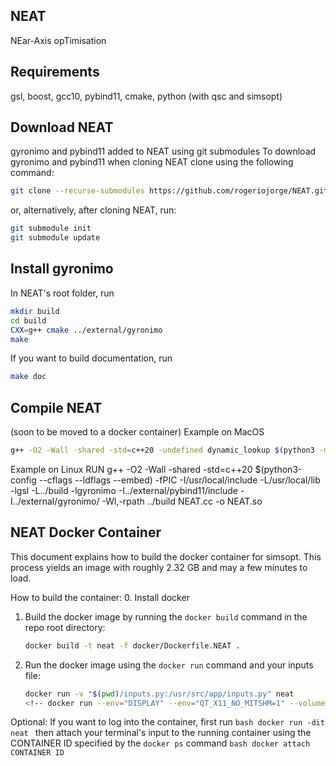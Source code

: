 ## NEAT
NEar-Axis opTimisation

## Requirements
gsl, boost, gcc10, pybind11, cmake, python (with qsc and simsopt)

## Download NEAT
gyronimo and pybind11 added to NEAT using git submodules
To download gyronimo and pybind11 when cloning NEAT clone using the following command:
```bash
git clone --recurse-submodules https://github.com/rogeriojorge/NEAT.git
```
or, alternatively, after cloning NEAT, run:
```bash
git submodule init
git submodule update
```

## Install gyronimo
In NEAT's root folder, run
```bash
mkdir build
cd build
CXX=g++ cmake ../external/gyronimo
make
```
If you want to build documentation, run
```bash
make doc
```

## Compile NEAT
(soon to be moved to a docker container)
Example on MacOS
```bash
g++ -O2 -Wall -shared -std=c++20 -undefined dynamic_lookup $(python3 -m pybind11 --includes) -I/opt/local/include -L/opt/local/lib -lgsl -L../build -lgyronimo -I../external/gyronimo/ NEAT.cc -o NEAT.so
```
Example on Linux
RUN g++ -O2 -Wall -shared -std=c++20 $(python3-config --cflags --ldflags --embed) -fPIC -I/usr/local/include -L/usr/local/lib -lgsl -L../build -lgyronimo -I../external/pybind11/include -I../external/gyronimo/ -Wl,-rpath ../build NEAT.cc -o NEAT.so

## NEAT Docker Container
This document explains how to build the docker container for simsopt.
This process yields an image with roughly 2.32 GB and may a few minutes to load.

How to build the container:
0. Install docker
1. Build the docker image by running the `docker build` command in the repo root directory:
   ```bash
   docker build -t neat -f docker/Dockerfile.NEAT .
   ```
2. Run the docker image using the `docker run` command and your inputs file:
    ``` bash
    docker run -v "$(pwd)/inputs.py:/usr/src/app/inputs.py" neat
    <!-- docker run --env="DISPLAY" --env="QT_X11_NO_MITSHM=1" --volume="/tmp/.X11-unix:/tmp/.X11-unix:rw" --rm -it -v "$(pwd)/inputs.py:/usr/src/app/inputs.py" neat -->
    ```
Optional: If you want to log into the container, first run
    ```bash
    docker run -dit neat
    ```
    then attach your terminal's input to the running container using the CONTAINER ID specified by the `docker ps` command
    ``` bash
    docker attach CONTAINER ID
    ```